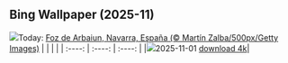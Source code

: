 ## Bing Wallpaper (2025-11)
![](https://cn.bing.com/th?id=OHR.AutumSaints_ES-ES0641147491_UHD.jpg&w=1000)Today: [Foz de Arbaiun, Navarra, España (© Martín Zalba/500px/Getty Images)](https://cn.bing.com/th?id=OHR.AutumSaints_ES-ES0641147491_UHD.jpg&rf=LaDigue_UHD.jpg&pid=hp&w=3840&h=2160&rs=1&c=4)
|      |      |      |
| :----: | :----: | :----: |
|![](https://cn.bing.com/th?id=OHR.AutumSaints_ES-ES0641147491_UHD.jpg&pid=hp&w=384&h=216&rs=1&c=4)2025-11-01 [download 4k](https://cn.bing.com/th?id=OHR.AutumSaints_ES-ES0641147491_UHD.jpg&rf=LaDigue_UHD.jpg&pid=hp&w=3840&h=2160&rs=1&c=4)|
